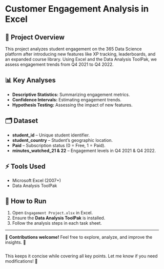 

```markdown
```
# Customer Engagement Analysis in Excel

## 📌 Project Overview
This project analyzes student engagement on the 365 Data Science platform after introducing new features like XP tracking, leaderboards, and an expanded course library. Using Excel and the Data Analysis ToolPak, we assess engagement trends from Q4 2021 to Q4 2022.

## 📊 Key Analyses
- **Descriptive Statistics:** Summarizing engagement metrics.
- **Confidence Intervals:** Estimating engagement trends.
- **Hypothesis Testing:** Assessing the impact of new features.

## 🗂️ Dataset
- **student_id** – Unique student identifier.
- **student_country** – Student’s geographic location.
- **Paid** – Subscription status (0 = Free, 1 = Paid).
- **minutes_watched_21 & 22** – Engagement levels in Q4 2021 & Q4 2022.

## ⚡ Tools Used
- Microsoft Excel (2007+)
- Data Analysis ToolPak

## 🚀 How to Run
1. Open `Engagement Project.xlsx` in Excel.
2. Ensure the **Data Analysis ToolPak** is installed.
3. Follow the analysis steps in each task sheet.

---

📢 **Contributions welcome!** Feel free to explore, analyze, and improve the insights. 🎯
```
```
This keeps it concise while covering all key points. Let me know if you need modifications! 🚀
